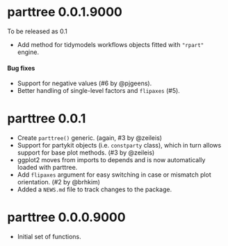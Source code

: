 # parttree 0.0.1.9000

To be released as 0.1

* Add method for tidymodels workflows objects fitted with `"rpart"` engine.

#### Bug fixes

* Support for negative values (#6 by @pjgeens).
* Better handling of single-level factors and `flipaxes` (#5).

# parttree 0.0.1

* Create `parttree()` generic. (again, #3 by @zeileis)
* Support for partykit objects (i.e. `constparty` class), which in turn allows support for base plot methods. (#3 by @zeileis)
* ggplot2 moves from imports to depends and is now automatically loaded with parttree.
* Add `flipaxes` argument for easy switching in case or mismatch plot orientation. (#2 by @brhkim)
* Added a `NEWS.md` file to track changes to the package.

# parttree 0.0.0.9000

* Initial set of functions.
